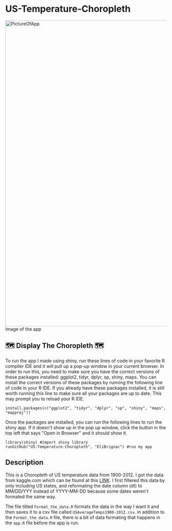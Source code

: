 # US-Temperature-Choropleth

<img width="957" alt="PictureOfApp" src="https://user-images.githubusercontent.com/94129362/229424755-98dca2fa-d658-41d6-82d0-fc52c59a9d96.png">
Image of the app

##  🗺️ Display The Choropleth 🗺️
To run the app I made using shiny, run these lines of code in your favorite R compiler IDE and it will pull up a pop-up window in your current browser. In order to run this, you need to make sure you have the correct versions of these packages installed: ggplot2, tidyr, dplyr, sp, shiny, maps. You can install the correct versions of these packages by running the following line of code in your R IDE. If you already have these packages installed, it is still worth running this line to make sure all your packages are up to date. This may prompt you to reload your R IDE. 
```
install.packages(c("ggplot2", "tidyr", "dplyr", "sp", "shiny", "maps", "mapproj"))
```

Once the packages are installed, you can run the following lines to run the shiny app. If it doesn't show up in the pop up window, click the button in the top left that says "Open in Browser" and it should show it.
```
library(shiny) #import shiny library
runGitHub("US-Temperature-Choropleth", "EliBrignac") #run my app
```

## Description

This is a Choropleth of US temperature data from 1900-2012. I got the data from kaggle.com which can be found at this [LINK](https://www.kaggle.com/datasets/berkeleyearth/climate-change-earth-surface-temperature-data?select=GlobalLandTemperaturesByState.csv).
I first filtered this data by only including US states, and reformating the date column (dt) to MM/DD/YYY instead of YYYY-MM-DD because some dates weren't formated the same way.

The file titled `Format_the_data.R` formats the data in the way I want it and then saves it to a csv file called `USAverageTemps1900-2012.csv`.
in addition to the `Format_the_data.R` file, there is a bit of data formating that happens in the `app.R` file before the app is run.




